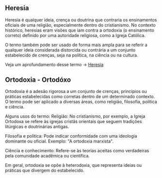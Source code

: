 #

## Heresia

Heresia é qualquer ideia, crença ou doutrina que contraria os ensinamentos oficiais de uma religião, especialmente dentro do cristianismo. No contexto histórico, heresias eram visões que iam contra a ortodoxia (o ensinamento correto) definido por uma autoridade religiosa, como a Igreja Católica.

O termo também pode ser usado de forma mais ampla para se referir a qualquer ideia considerada distorcida ou contrária a um conjunto estabelecido de crenças, seja na política, na ciência ou na cultura. 

Veja um aprofundamento desse termo -> [Heresia](../estudos/heresia.md)


## Ortodoxia - Ortodóxo

Ortodoxia é a adesão rigorosa a um conjunto de crenças, princípios ou práticas estabelecidas como corretas dentro de um determinado contexto. O termo pode ser aplicado a diversas áreas, como religião, filosofia, política e ciência.

Alguns usos do termo:
Religião: No cristianismo, por exemplo, a Igreja Ortodoxa se refere às igrejas cristãs orientais que seguem tradições litúrgicas e doutrinárias antigas.

Filosofia e política: Pode indicar conformidade com uma ideologia dominante ou oficial. Exemplo: "A ortodoxia marxista".

Ciência e conhecimento: Refere-se às teorias aceitas como verdadeiras pela comunidade acadêmica ou científica.

Em geral, ortodoxia se opõe à heterodoxia, que representa ideias ou práticas que divergem do estabelecido.







